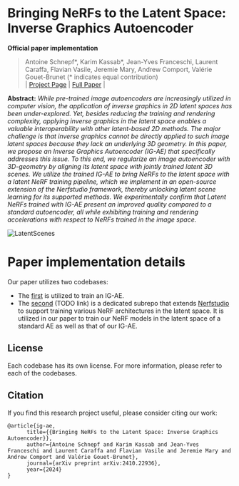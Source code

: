 # Bringing NeRFs to the Latent Space: Inverse Graphics Autoencoder
**Official paper implementation**
> Antoine Schnepf*, Karim Kassab*, Jean-Yves Franceschi, Laurent Caraffa, Flavian Vasile, Jeremie Mary, Andrew Comport, Valérie Gouet-Brunet (* indicates equal contribution)<br>
| [Project Page](https://ig-ae.github.io) | [Full Paper](https://arxiv.org/abs/2410.22936) |<br>

<b>Abstract:</b> *While pre-trained image autoencoders are increasingly utilized in computer vision, the application of inverse graphics in 2D latent spaces has been under-explored. Yet, besides reducing the training and rendering complexity, applying inverse graphics in the latent space enables a valuable interoperability with other latent-based 2D methods. The major challenge is that inverse graphics cannot be directly applied to such image latent spaces because they lack an underlying 3D geometry. In this paper, we propose an Inverse Graphics Autoencoder (IG-AE) that specifically addresses this issue. To this end, we regularize an image autoencoder with 3D-geometry by aligning its latent space with jointly trained latent 3D scenes. We utilize the trained IG-AE to bring NeRFs to the latent space with a latent NeRF training pipeline, which we implement in an open-source extension of the Nerfstudio framework, thereby unlocking latent scene learning for its supported methods. We experimentally confirm that Latent NeRFs trained with IG-AE present an improved quality compared to a standard autoencoder, all while exhibiting training and rendering accelerations with respect to NeRFs trained in the image space.*

![LatentScenes](assets/latent_scenes.gif)

# Paper implementation details
Our paper utilizes two codebases:
- The [first](./igae_training) is utilized to train an IG-AE.
- The [second]() (TODO link) is a dedicated subrepo that extends [Nerfstudio](https://github.com/nerfstudio-project/nerfstudio) to support training various NeRF architectures in the latent space. It is utilized in our paper to train our NeRF models in the latent space of a standard AE as well as that of our IG-AE.

## License

Each codebase has its own license. For more information, please refer to each of the codebases.

## Citation

If you find this research project useful, please consider citing our work:
```
@article{ig-ae,
      title={{Bringing NeRFs to the Latent Space: Inverse Graphics Autoencoder}}, 
      author={Antoine Schnepf and Karim Kassab and Jean-Yves Franceschi and Laurent Caraffa and Flavian Vasile and Jeremie Mary and Andrew Comport and Valérie Gouet-Brunet},
      journal={arXiv preprint arXiv:2410.22936},
      year={2024}
}
```
